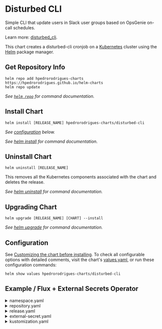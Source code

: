# Disturbed CLI

Simple CLI that update users in Slack user groups based on OpsGenie on-call schedules.

Learn more: [disturbed_cli][github-repository].

This chart creates a disturbed-cli cronjob on a [Kubernetes][kubernetes] cluster using the [Helm][helm] package manager.

## Get Repository Info

```console
helm repo add hpedrorodrigues-charts https://hpedrorodrigues.github.io/helm-charts
helm repo update
```

_See [`helm repo`][helm-cli-repo] for command documentation._

## Install Chart

```console
helm install [RELEASE_NAME] hpedrorodrigues-charts/disturbed-cli
```

_See [configuration](#configuration) below._

_See [helm install][helm-cli-install] for command documentation._

## Uninstall Chart

```console
helm uninstall [RELEASE_NAME]
```

This removes all the Kubernetes components associated with the chart and deletes the release.

_See [helm uninstall][helm-cli-uninstall] for command documentation._

## Upgrading Chart

```console
helm upgrade [RELEASE_NAME] [CHART] --install
```

_See [helm upgrade][helm-cli-upgrade] for command documentation._

## Configuration

See [Customizing the chart before installing][helm-intro-chart-customization]. To check all configurable options with
detailed comments, visit the chart's [values.yaml](./values.yaml), or run these configuration commands:

```console
helm show values hpedrorodrigues-charts/disturbed-cli
```

## Example / Flux + External Secrets Operator

<details>
<summary>namespace.yaml</summary>

```yaml
apiVersion: v1
kind: Namespace
metadata:
  name: disturbed-cli
```

</details>

<details>
<summary>repository.yaml</summary>

```yaml
apiVersion: source.toolkit.fluxcd.io/v1
kind: HelmRepository
metadata:
  name: disturbed-cli
spec:
  interval: 1h
  url: https://hpedrorodrigues.github.io/helm-charts
```

</details>

<details>
<summary>release.yaml</summary>

```yaml
apiVersion: helm.toolkit.fluxcd.io/v2
kind: HelmRelease
metadata:
  name: disturbed-cli
spec:
  interval: 1h
  chart:
    spec:
      chart: disturbed-cli
      version: <version>
      sourceRef:
        kind: HelmRepository
        name: disturbed-cli
  values:
    env:
      - name: DISTURBED_SLACK_API_TOKEN
        valueFrom:
          secretKeyRef:
            name: disturbed-cli
            key: DISTURBED_SLACK_API_TOKEN
      - name: DISTURBED_OPSGENIE_API_KEY
        valueFrom:
          secretKeyRef:
            name: disturbed-cli
            key: DISTURBED_OPSGENIE_API_KEY
    configuration:
      content: |-
        schedules_mapping:
        - schedule_name: product
          user_group_name: 'product-oncall'
        - schedule_name: sre
          user_group_name: 'sre-oncall'
          overrides:
          - user_email: john.doe@gmail.com
            timezone: 'America/Fortaleza'
            starts_on: '23:00:00'
            ends_on: '01:00:00'
            repeats_on: weekdays
            replace_by:
            - jane.doe@gmail.com
```

</details>

<details>
<summary>external-secret.yaml</summary>

```yaml
apiVersion: external-secrets.io/v1beta1
kind: ExternalSecret
metadata:
  name: disturbed-cli
spec:
  secretStoreRef:
    name: <store-name>
    kind: ClusterSecretStore
  target:
    name: disturbed-cli
    deletionPolicy: Delete
  data:
    - remoteRef:
        key: disturbed_cli_secrets
        property: opsgenie_api_key
      secretKey: DISTURBED_OPSGENIE_API_KEY
    - remoteRef:
        key: disturbed_cli_secrets
        property: slack_api_token
      secretKey: DISTURBED_SLACK_API_TOKEN
```

</details>

<details>
<summary>kustomization.yaml</summary>

```yaml
apiVersion: kustomize.config.k8s.io/v1beta1
kind: Kustomization
namespace: disturbed-cli
resources:
  - namespace.yaml
  - repository.yaml
  - release.yaml
  - secrets.yaml
```

</details>

[kubernetes]: https://kubernetes.io
[helm]: https://helm.sh
[helm-cli-repo]: https://helm.sh/docs/helm/helm_repo
[helm-cli-install]: https://helm.sh/docs/helm/helm_install
[helm-cli-uninstall]: https://helm.sh/docs/helm/helm_uninstall
[helm-cli-upgrade]: https://helm.sh/docs/helm/helm_upgrade
[helm-intro-chart-customization]: https://helm.sh/docs/intro/using_helm/#customizing-the-chart-before-installing
[github-repository]: https://github.com/hpedrorodrigues/disturbed_cli
